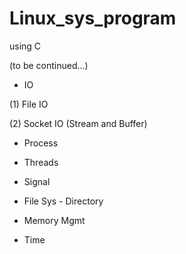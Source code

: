 # Linux_sys_program
using C

(to be continued...)


* IO

(1) File IO

(2) Socket IO (Stream and Buffer)

* Process 

* Threads

* Signal

* File Sys - Directory

* Memory Mgmt

* Time
